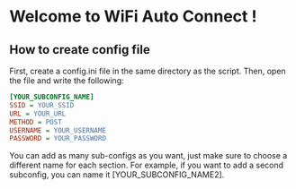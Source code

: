 # Welcome to WiFi Auto Connect !

## How to create config file
First, create a config.ini file in the same directory as the script. Then, open the file and write the following:
```ini
[YOUR_SUBCONFIG_NAME]
SSID = YOUR_SSID
URL = YOUR_URL
METHOD = POST
USERNAME = YOUR_USERNAME
PASSWORD = YOUR_PASSWORD
```
You can add as many sub-configs as you want, just make sure to choose a different name for each section. 
For example, if you want to add a second subconfig, you can name it [YOUR_SUBCONFIG_NAME2].